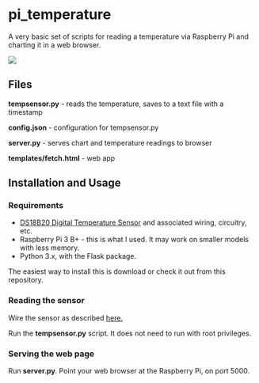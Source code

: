 # pi_temperature


A very basic set of scripts for reading a temperature via Raspberry Pi and charting it in a web browser.

![](trimmed.gif)

## Files

**tempsensor.py** - reads the temperature, saves to a text file with a timestamp

**config.json** - configuration for tempsensor.py

**server.py** - serves chart and temperature readings to browser

**templates/fetch.html** - web app


## Installation and Usage


### Requirements

- [DS18B20 Digital Temperature Sensor](https://amzn.to/3vyjapy) and associated wiring, circuitry, etc.
- Raspberry Pi 3 B+ - this is what I used. It may work on smaller models with less memory.
- Python 3.x, with the Flask package.

The easiest way to install this is download or check it out from this repository.

### Reading the sensor

Wire the sensor as described [here.](https://www.circuitbasics.com/raspberry-pi-ds18b20-temperature-sensor-tutorial/) 

Run the **tempsensor.py** script. It does not need to run with root privileges.

### Serving the web page

Run **server.py**. Point your web browser at the Raspberry Pi, on port 5000.





